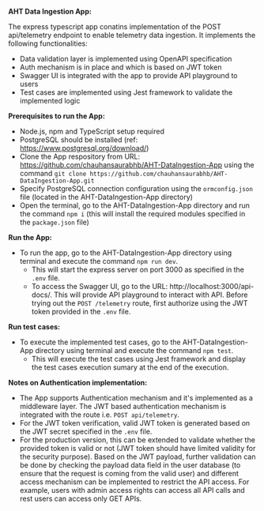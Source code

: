 **AHT Data Ingestion App:**

The express typescript app conatins implementation of the POST api/telemetry endpoint to enable telemetry data ingestion. It implements the following functionalities:
- Data validation layer is implemented using OpenAPI specification
- Auth mechanism is in place and which is based on JWT token
- Swagger UI is integrated with the app to provide API playground to users
- Test cases are implemented using Jest framework to validate the implemented logic

**Prerequisites to run the App:**

- Node.js, npm and TypeScript setup required
- PostgreSQL should be installed (ref: https://www.postgresql.org/download/)
- Clone the App respository from URL: https://github.com/chauhansaurabhb/AHT-DataIngestion-App using the command `git clone https://github.com/chauhansaurabhb/AHT-DataIngestion-App.git`
- Specify PostgreSQL connection configuration using the `ormconfig.json` file (located in the AHT-DataIngestion-App directory)
- Open the terminal, go to the AHT-DataIngestion-App directory and run the command `npm i` (this will install the required modules specified in the `package.json` file)

**Run the App:**

- To run the app, go to the AHT-DataIngestion-App directory using terminal and execute the command `npm run dev`.
    - This will start the express server on port 3000 as specified in the `.env` file.
    - To access the Swagger UI, go to the URL: http://localhost:3000/api-docs/. This will provide API playground to interact with API. Before trying out the `POST /telemetry` route, first authorize using the JWT token provided in the `.env` file.

**Run test cases:**
- To execute the implemented test cases, go to the AHT-DataIngestion-App directory using terminal and execute the command `npm test`.
    - This will execute the test cases using Jest framework and display the test cases execution sumary at the end of the execution.

**Notes on Authentication implementation:**
- The App supports Authentication mechanism and it's implemented as a middleware layer. The JWT based authentication mechanism is integrated with the route i.e. `POST api/telemetry`.
- For the JWT token verification, valid JWT token is generated based on the JWT secret specified in the `.env` file. 
- For the production version, this can be extended to validate whether the provided token is valid or not (JWT token should have limited validity for the security purpose). Based on the JWT payload, further validation can be done by checking the payload data field in the user database (to ensure that the request is coming from the valid user) and different access mechanism can be implemented to restrict the API access. For example, users with admin access rights can access all API calls and rest users can access only GET APIs.
